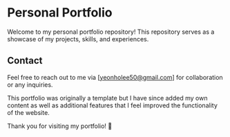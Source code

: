 # Personal Portfolio

Welcome to my personal portfolio repository! This repository serves as a showcase of my projects, skills, and experiences.

## Contact

Feel free to reach out to me via [yeonholee50@gmail.com] for collaboration or any inquiries.

This portfolio was originally a template but I have since added my own content as well as additional features that I feel improved the functionality of the website.

Thank you for visiting my portfolio! 🚀
